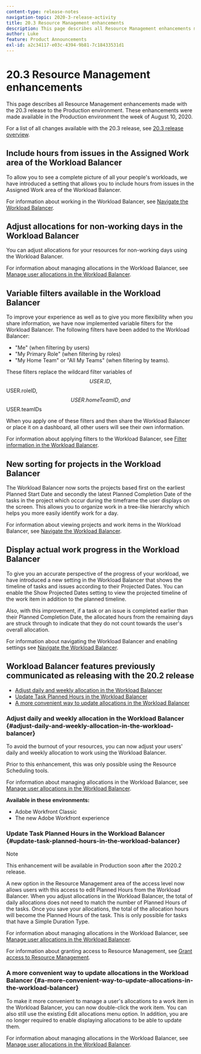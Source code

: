 ```yaml
---
content-type: release-notes
navigation-topic: 2020-3-release-activity
title: 20.3 Resource Management enhancements
description: This page describes all Resource Management enhancements made with the 20.3 release to the Production environment. These enhancements were made available in the Production environment the week of August 10, 2020.
author: Luke
feature: Product Announcements
exl-id: a2c34117-e03c-4394-9b81-7c18433531d1
---
```

# 20.3 Resource Management enhancements

This page describes all Resource Management enhancements made with the 20.3 release to the Production environment. These enhancements were made available in the Production environment the week of August 10, 2020.

For a list of all changes available with the 20.3 release, see [20.3 release overview](../../../product-announcements/product-releases/20.3-release-activity/20.3-release-overview.md).

## Include hours from issues in the Assigned Work area of the Workload Balancer

To allow you to see a complete picture of all your people's workloads, we have introduced a setting that allows you to include hours from issues in the Assigned Work area of the Workload Balancer.

For information about working in the Workload Balancer, see [Navigate the Workload Balancer](../../../resource-mgmt/workload-balancer/navigate-the-workload-balancer.md).

## Adjust allocations for non-working days in the Workload Balancer

You can adjust allocations for your resources for non-working days using the Workload Balancer.

For information about managing allocations in the Workload Balancer, see [Manage user allocations in the Workload Balancer](../../../resource-mgmt/workload-balancer/manage-user-allocations-workload-balancer.md).

## Variable filters available in the Workload Balancer

To improve your experience as well as to give you more flexibility when you share information, we have now implemented variable filters for the Workload Balancer. The following filters have been added to the Workload Balancer:

* "Me" (when filtering by users)
* "My Primary Role" (when filtering by roles)
* "My Home Team" or "All My Teams" (when filtering by teams).

These filters replace the wildcard filter variables of $$USER.ID, $$USER.roleID, $$USER.homeTeamID, and $$USER.teamIDs

When you apply one of these filters and then share the Workload Balancer or place it on a dashboard, all other users will see their own information.

For information about applying filters to the Workload Balancer, see [Filter information in the Workload Balancer](../../../resource-mgmt/workload-balancer/filter-information-workload-balancer.md).

## New sorting for projects in the Workload Balancer

The Workload Balancer now sorts the projects based first on the earliest Planned Start Date and secondly the latest Planned Completion Date of the tasks in the project which occur during the timeframe the user displays on the screen. This allows you to organize work in a tree-like hierarchy which helps you more easily identify work for a day.

For information about viewing projects and work items in the Workload Balancer, see [Navigate the Workload Balancer](../../../resource-mgmt/workload-balancer/navigate-the-workload-balancer.md).

## Display actual work progress in the Workload Balancer

To give you an accurate perspective of the progress of your workload, we have introduced a new setting in the Workload Balancer that shows the timeline of tasks and issues according to their Projected Dates. You can enable the Show Projected Dates setting to view the projected timeline of the work item in addition to the planned timeline.

Also, with this improvement, if a task or an issue is completed earlier than their Planned Completion Date, the allocated hours from the remaining days are struck through to indicate that they do not count towards the user's overall allocation.

For information about navigating the Workload Balancer and enabling settings see [Navigate the Workload Balancer](../../../resource-mgmt/workload-balancer/navigate-the-workload-balancer.md).

## Workload Balancer features previously communicated as releasing with the 20.2 release

* [Adjust daily and weekly allocation in the Workload Balancer](#adjust-daily-and-weekly-allocation-in-the-workload-balancer) 
* [Update Task Planned Hours in the Workload Balancer](#update-task-planned-hours-in-the-workload-balancer) 
* [A more convenient way to update allocations in the Workload Balancer](#a-more-convenient-way-to-update-allocations-in-the-workload-balancer)

### Adjust daily and weekly allocation in the Workload Balancer {#adjust-daily-and-weekly-allocation-in-the-workload-balancer}

To avoid the burnout of your resources, you can now adjust your users' daily and weekly allocation to work using the Workload Balancer.

Prior to this enhancement, this was only possible using the Resource Scheduling tools.

For information about managing allocations in the Workload Balancer, see [Manage user allocations in the Workload Balancer](../../../resource-mgmt/workload-balancer/manage-user-allocations-workload-balancer.md).

**Available in these environments:**

* Adobe Workfront Classic 
* The new Adobe Workfront experience

### Update Task Planned Hours in the Workload Balancer {#update-task-planned-hours-in-the-workload-balancer}

>[!NOTE]
>
>This enhancement will be available in Production soon after the 2020.2 release.

A new option in the Resource Management area of the access level now allows users with this access to edit Planned Hours from the Workload Balancer. When you adjust allocations in the Workload Balancer, the total of daily allocations does not need to match the number of Planned Hours of the tasks. Once you save your allocations, the total of the allocation hours will become the Planned Hours of the task. This is only possible for tasks that have a Simple Duration Type.

For information about managing allocations in the Workload Balancer, see [Manage user allocations in the Workload Balancer](../../../resource-mgmt/workload-balancer/manage-user-allocations-workload-balancer.md).

For information about granting access to Resource Management, see [Grant access to Resource Management](../../../administration-and-setup/add-users/configure-and-grant-access/grant-access-resource-management.md).

### A more convenient way to update allocations in the Workload Balancer {#a-more-convenient-way-to-update-allocations-in-the-workload-balancer}

To make it more convenient to manage a user's allocations to a work item in the Workload Balancer, you can now double-click the work item. You can also still use the existing Edit allocations menu option. In addition, you are no longer required to enable displaying allocations to be able to update them.

For information about managing allocations in the Workload Balancer, see [Manage user allocations in the Workload Balancer](../../../resource-mgmt/workload-balancer/manage-user-allocations-workload-balancer.md).
